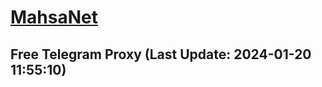 
# [MahsaNet](https://t.me/mahsa_net)
## Free Telegram Proxy (Last Update: 2024-01-20 11:55:10)

    